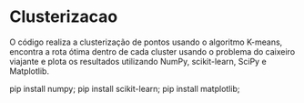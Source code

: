 # Clusterizacao
O código realiza a clusterização de pontos usando o algoritmo K-means, encontra a rota ótima dentro de cada cluster usando o problema do caixeiro viajante e plota os resultados utilizando NumPy, scikit-learn, SciPy e Matplotlib.


pip install numpy;
pip install scikit-learn;
pip install matplotlib;
